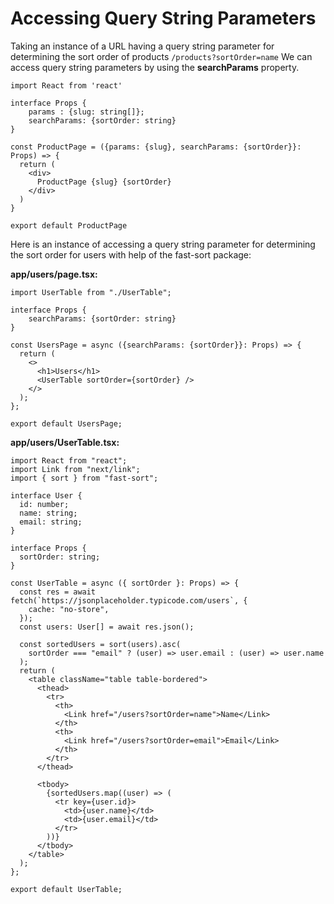 # Accessing Query String Parameters

Taking an instance of a URL having a query string parameter for determining the sort order of products `/products?sortOrder=name` We can access query string parameters by using the **searchParams** property.

```tsx
import React from 'react'

interface Props {
    params : {slug: string[]};
    searchParams: {sortOrder: string}
}

const ProductPage = ({params: {slug}, searchParams: {sortOrder}}: Props) => {
  return (
    <div>
      ProductPage {slug} {sortOrder}
    </div>
  )
}

export default ProductPage

```

Here is an instance of accessing a query string parameter for determining the sort order for users with help of the fast-sort package:

**app/users/page.tsx:**

```TSX
import UserTable from "./UserTable";

interface Props {
    searchParams: {sortOrder: string}
}

const UsersPage = async ({searchParams: {sortOrder}}: Props) => {
  return (
    <>
      <h1>Users</h1>
      <UserTable sortOrder={sortOrder} />
    </>
  );
};

export default UsersPage;

```

**app/users/UserTable.tsx:**

```TSX
import React from "react";
import Link from "next/link";
import { sort } from "fast-sort";

interface User {
  id: number;
  name: string;
  email: string;
}

interface Props {
  sortOrder: string;
}

const UserTable = async ({ sortOrder }: Props) => {
  const res = await fetch(`https://jsonplaceholder.typicode.com/users`, {
    cache: "no-store",
  });
  const users: User[] = await res.json();

  const sortedUsers = sort(users).asc(
    sortOrder === "email" ? (user) => user.email : (user) => user.name
  );
  return (
    <table className="table table-bordered">
      <thead>
        <tr>
          <th>
            <Link href="/users?sortOrder=name">Name</Link>
          </th>
          <th>
            <Link href="/users?sortOrder=email">Email</Link>
          </th>
        </tr>
      </thead>

      <tbody>
        {sortedUsers.map((user) => (
          <tr key={user.id}>
            <td>{user.name}</td>
            <td>{user.email}</td>
          </tr>
        ))}
      </tbody>
    </table>
  );
};

export default UserTable;

```